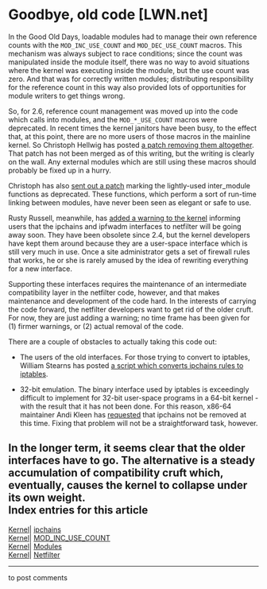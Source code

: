 # Goodbye, old code [LWN.net]

In the Good Old Days, loadable modules had to manage their own reference counts with the `MOD_INC_USE_COUNT` and `MOD_DEC_USE_COUNT` macros. This mechanism was always subject to race conditions; since the count was manipulated inside the module itself, there was no way to avoid situations where the kernel was executing inside the module, but the use count was zero. And that was for correctly written modules; distributing responsibility for the reference count in this way also provided lots of opportunities for module writers to get things wrong. 

So, for 2.6, reference count management was moved up into the code which calls into modules, and the `MOD_*_USE_COUNT` macros were deprecated. In recent times the kernel janitors have been busy, to the effect that, at this point, there are no more users of those macros in the mainline kernel. So Christoph Hellwig has posted [a patch removing them altogether](/Articles/102959/). That patch has not been merged as of this writing, but the writing is clearly on the wall. Any external modules which are still using these macros should probably be fixed up in a hurry. 

Christoph has also [sent out a patch](/Articles/102961/) marking the lightly-used inter_module functions as deprecated. These functions, which perform a sort of run-time linking between modules, have never been seen as elegant or safe to use. 

Rusty Russell, meanwhile, has [added a warning to the kernel](/Articles/103161/) informing users that the ipchains and ipfwadm interfaces to netfilter will be going away soon. They have been obsolete since 2.4, but the kernel developers have kept them around because they are a user-space interface which is still very much in use. Once a site administrator gets a set of firewall rules that works, he or she is rarely amused by the idea of rewriting everything for a new interface. 

Supporting these interfaces requires the maintenance of an intermediate compatibility layer in the netfilter code, however, and that makes maintenance and development of the code hard. In the interests of carrying the code forward, the netfilter developers want to get rid of the older cruft. For now, they are just adding a warning; no time frame has been given for (1) firmer warnings, or (2) actual removal of the code. 

There are a couple of obstacles to actually taking this code out: 

  * The users of the old interfaces. For those trying to convert to iptables, William Stearns has posted [a script which converts ipchains rules to iptables](/Articles/103167/). 

  * 32-bit emulation. The binary interface used by iptables is exceedingly difficult to implement for 32-bit user-space programs in a 64-bit kernel - with the result that it has not been done. For this reason, x86-64 maintainer Andi Kleen has [requested](/Articles/103168/) that ipchains not be removed at this time. Fixing that problem will not be a straightforward task, however. 




In the longer term, it seems clear that the older interfaces have to go. The alternative is a steady accumulation of compatibility cruft which, eventually, causes the kernel to collapse under its own weight.  
Index entries for this article  
---  
[Kernel](/Kernel/Index)| [ipchains](/Kernel/Index#ipchains)  
[Kernel](/Kernel/Index)| [MOD_INC_USE_COUNT](/Kernel/Index#MOD_INC_USE_COUNT)  
[Kernel](/Kernel/Index)| [Modules](/Kernel/Index#Modules)  
[Kernel](/Kernel/Index)| [Netfilter](/Kernel/Index#Netfilter)  
  


* * *

to post comments 
